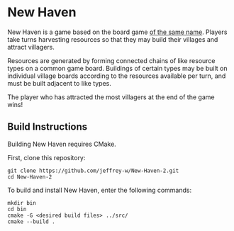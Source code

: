 # New Haven

New Haven is a game based on the board game [of the same name](https://boardgamegeek.com/boardgame/146158/new-haven). Players take turns harvesting resources so that they may build their villages and attract villagers.

Resources are generated by forming connected chains of like resource types on a common game board. Buildings of certain types may be built on individual village boards according to the resources available per turn, and must be built adjacent to like types.

The player who has attracted the most villagers at the end of the game wins!

## Build Instructions

Building New Haven requires CMake.

First, clone this repository:

```
git clone https://github.com/jeffrey-w/New-Haven-2.git
cd New-Haven-2
```

To build and install New Haven, enter the following commands:

```
mkdir bin
cd bin
cmake -G <desired build files> ../src/
cmake --build .
```
